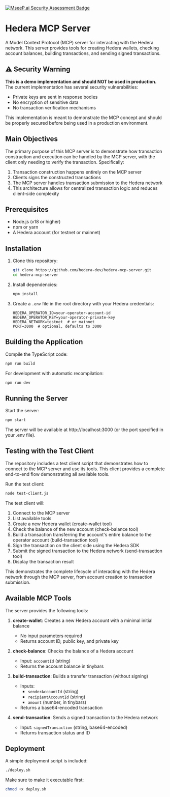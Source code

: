 [![MseeP.ai Security Assessment Badge](https://mseep.net/pr/hedera-dev-hts-mcp-server-badge.png)](https://mseep.ai/app/hedera-dev-hts-mcp-server)

# Hedera MCP Server

A Model Context Protocol (MCP) server for interacting with the Hedera network. This server provides tools for creating Hedera wallets, checking account balances, building transactions, and sending signed transactions.

## ⚠️ Security Warning

**This is a demo implementation and should NOT be used in production.** The current implementation has several security vulnerabilities:

- Private keys are sent in response bodies
- No encryption of sensitive data
- No transaction verification mechanisms

This implementation is meant to demonstrate the MCP concept and should be properly secured before being used in a production environment.

## Main Objectives

The primary purpose of this MCP server is to demonstrate how transaction construction and execution can be handled by the MCP server, with the client only needing to verify the transaction. Specifically:

1. Transaction construction happens entirely on the MCP server
2. Clients signs the constructed transactions
3. The MCP server handles transaction submission to the Hedera network
4. This architecture allows for centralized transaction logic and reduces client-side complexity

## Prerequisites

- Node.js (v18 or higher)
- npm or yarn
- A Hedera account (for testnet or mainnet)

## Installation

1. Clone this repository:
   ```bash
   git clone https://github.com/hedera-dev/hedera-mcp-server.git
   cd hedera-mcp-server
   ```

2. Install dependencies:
   ```bash
   npm install
   ```

3. Create a `.env` file in the root directory with your Hedera credentials:
   ```
   HEDERA_OPERATOR_ID=your-operator-account-id
   HEDERA_OPERATOR_KEY=your-operator-private-key
   HEDERA_NETWORK=testnet  # or mainnet
   PORT=3000  # optional, defaults to 3000
   ```

## Building the Application

Compile the TypeScript code:

```bash
npm run build
```

For development with automatic recompilation:

```bash
npm run dev
```

## Running the Server

Start the server:

```bash
npm start
```

The server will be available at http://localhost:3000 (or the port specified in your .env file).

## Testing with the Test Client

The repository includes a test client script that demonstrates how to connect to the MCP server and use its tools. This client provides a complete end-to-end flow demonstrating all available tools.

Run the test client:

```bash
node test-client.js
```

The test client will:
1. Connect to the MCP server
2. List available tools
3. Create a new Hedera wallet (create-wallet tool)
4. Check the balance of the new account (check-balance tool)
5. Build a transaction transferring the account's entire balance to the operator account (build-transaction tool)
6. Sign the transaction on the client side using the Hedera SDK
7. Submit the signed transaction to the Hedera network (send-transaction tool)
8. Display the transaction result

This demonstrates the complete lifecycle of interacting with the Hedera network through the MCP server, from account creation to transaction submission.

## Available MCP Tools

The server provides the following tools:

1. **create-wallet**: Creates a new Hedera account with a minimal initial balance
   - No input parameters required
   - Returns account ID, public key, and private key

2. **check-balance**: Checks the balance of a Hedera account
   - Input: `accountId` (string)
   - Returns the account balance in tinybars

3. **build-transaction**: Builds a transfer transaction (without signing)
   - Inputs:
     - `senderAccountId` (string)
     - `recipientAccountId` (string)
     - `amount` (number, in tinybars)
   - Returns a base64-encoded transaction

4. **send-transaction**: Sends a signed transaction to the Hedera network
   - Input: `signedTransaction` (string, base64-encoded)
   - Returns transaction status and ID

## Deployment

A simple deployment script is included:

```bash
./deploy.sh
```

Make sure to make it executable first:

```bash
chmod +x deploy.sh
```